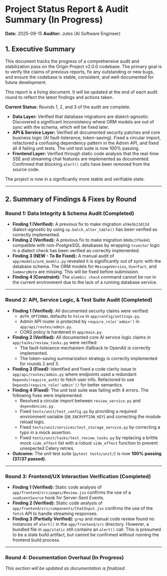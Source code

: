 # Project Status Report & Audit Summary (In Progress)

**Date:** 2025-09-15
**Auditor:** Jules (AI Software Engineer)

## 1. Executive Summary

This document tracks the progress of a comprehensive audit and stabilization pass on the Origin Project v2.0.0 codebase. The primary goal is to verify the claims of previous reports, fix any outstanding or new bugs, and ensure the codebase is stable, consistent, and well-documented for future development.

This report is a living document. It will be updated at the end of each audit round to reflect the latest findings and actions taken.

**Current Status:** Rounds 1, 2, and 3 of the audit are complete.
*   **Data Layer:** Verified that database migrations are dialect-agnostic. Discovered a significant inconsistency where ORM models are out of sync with the schema, which will be fixed later.
*   **API & Service Layer:** Verified all documented security patches and core business logic (AI fault-tolerance, token-saving). Fixed a circular import, refactored a confusing dependency pattern in the Admin API, and fixed all 4 failing unit tests. The unit test suite is now 100% passing.
*   **Frontend Layer:** Verified through static code analysis that the real-time SSE and streaming chat features are implemented as documented. Confirmed that blocking `alert()` calls have been removed from the source code.

The project is now in a significantly more stable and verifiable state.

---

## 2. Summary of Findings & Fixes by Round

### **Round 1: Data Integrity & Schema Audit (Completed)**

*   **Finding 1 (Verified):** A previous fix to make migration `a59e5b13d13d` dialect-agnostic by using `op.batch_alter_table()` has been verified as correctly implemented.
*   **Finding 2 (Verified):** A previous fix to make migration `00dbc3f6a941` compatible with non-PostgreSQL databases by wrapping `tsvector` logic in a dialect check has been verified as correctly implemented.
*   **Finding 3 (NEW - To Be Fixed):** A manual audit of `app/models/orm_models.py` revealed it is significantly out of sync with the database schema. The ORM models for `MessageVersion`, `UserFact`, and `SummaryNote` are missing. This will be fixed before submission.
*   **Finding 4 (Constraint):** The `alembic check` command cannot be run in the current environment due to the lack of a running database service.

---

### **Round 2: API, Service Logic, & Test Suite Audit (Completed)**

*   **Finding 1 (Verified):** All documented security claims were verified:
    *   `AUTH_OPTIONAL` defaults to `False` in `app/config/settings.py`.
    *   Admin API router is protected by `require_role('admin')` in `app/api/routes/admin.py`.
    *   CORS policy is hardened in `app/main.py`.
*   **Finding 2 (Verified):** All documented core AI service logic claims in `app/tasks/review_tasks.py` were verified:
    *   The fault-tolerance mechanism (fallback to OpenAI) is correctly implemented.
    *   The token-saving summarization strategy is correctly implemented for rounds 2 and 3.
*   **Finding 3 (Fixed):** Identified and fixed a code clarity issue in `app/api/routes/admin.py` where endpoints used a redundant `Depends(require_auth)` to fetch user info. Refactored to use `Depends(require_role('admin'))` for better semantics.
*   **Finding 4 (Fixed):** The unit test suite was failing with 4 errors. The following fixes were implemented:
    *   Resolved a circular import between `review_service.py` and `dependencies.py`.
    *   Fixed `tests/unit/test_config.py` by providing a required environment variable (`DB_ENCRYPTION_KEY`) and correcting the module reload logic.
    *   Fixed `tests/unit/services/test_storage_service.py` by correcting a typo in a mock assertion.
    *   Fixed `tests/unit/tasks/test_review_tasks.py` by replacing a brittle mock `side_effect` list with a robust `side_effect` function to prevent unexpected Celery retries.
*   **Outcome:** The unit test suite (`pytest tests/unit/`) is now **100% passing (37/37 passed)**.

---

### **Round 3: Frontend/UX Interaction Verification (Completed)**

*   **Finding 1 (Verified):** Static code analysis of `app/frontend/src/pages/Review.jsx` confirms the use of a `useEventSource` hook for Server-Sent Events.
*   **Finding 2 (Verified):** Static code analysis of `app/frontend/src/components/ChatInput.jsx` confirms the use of the `fetch` API to handle streaming responses.
*   **Finding 3 (Partially Verified):** `grep` and manual code review found no instances of `alert()` in the `app/frontend/src` directory. However, a bundled file in `app/static` still contains an `alert()` call. This is presumed to be a stale build artifact, but cannot be confirmed without running the frontend build process.

---

### **Round 4: Documentation Overhaul (In Progress)**
*This section will be updated as documentation is finalized.*
